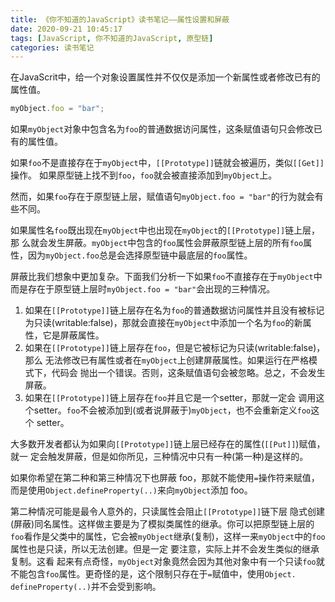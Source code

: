 ```yaml
---
title: 《你不知道的JavaScript》读书笔记——属性设置和屏蔽
date: 2020-09-21 10:45:17
tags: [JavaScript, 你不知道的JavaScript, 原型链]
categories: 读书笔记
---
```


在JavaScrit中，给一个对象设置属性并不仅仅是添加一个新属性或者修改已有的属性值。

```javascript
myObject.foo = "bar";
```

如果`myObject`对象中包含名为`foo`的普通数据访问属性，这条赋值语句只会修改已有的属性值。

如果`foo`不是直接存在于`myObject`中，`[[Prototype]]`链就会被遍历，类似`[[Get]]`操作。
如果原型链上找不到`foo`，`foo`就会被直接添加到`myObject`上。

然而，如果`foo`存在于原型链上层，赋值语句`myObject.foo = "bar"`的行为就会有些不同。

如果属性名`foo`既出现在`myObject`中也出现在`myObject`的`[[Prototype]]`链上层，那 么就会发生屏蔽。`myObject`中包含的`foo`属性会屏蔽原型链上层的所有`foo`属性，因为`myObject.foo`总是会选择原型链中最底层的`foo`属性。

屏蔽比我们想象中更加复杂。下面我们分析一下如果`foo`不直接存在于`myObject`中而是存在于原型链上层时`myObject.foo = "bar"`会出现的三种情况。

1. 如果在`[[Prototype]]`链上层存在名为`foo`的普通数据访问属性并且没有被标记为只读(writable:false)，那就会直接在`myObject`中添加一个名为`foo`的新属性，它是屏蔽属性。
2. 如果在`[[Prototype]]`链上层存在`foo`，但是它被标记为只读(writable:false)，那么 无法修改已有属性或者在`myObject`上创建屏蔽属性。如果运行在严格模式下，代码会 抛出一个错误。否则，这条赋值语句会被忽略。总之，不会发生屏蔽。
3. 如果在`[[Prototype]]`链上层存在`foo`并且它是一个setter，那就一定会 调用这个setter。`foo`不会被添加到(或者说屏蔽于)`myObject`，也不会重新定义`foo`这个 setter。

大多数开发者都认为如果向`[[Prototype]]`链上层已经存在的属性(`[[Put]]`)赋值，就一 定会触发屏蔽，但是如你所见，三种情况中只有一种(第一种)是这样的。

如果你希望在第二种和第三种情况下也屏蔽 foo，那就不能使用`=`操作符来赋值，而是使用`Object.defineProperty(..)`来向`myObject`添加 foo。

第二种情况可能是最令人意外的，只读属性会阻止`[[Prototype]]`链下层 隐式创建(屏蔽)同名属性。这样做主要是为了模拟类属性的继承。你可以把原型链上层的`foo`看作是父类中的属性，它会被`myObject`继承(复制)，这样一来`myObject`中的`foo`属性也是只读，所以无法创建。但是一定 要注意，实际上并不会发生类似的继承复制。这看 起来有点奇怪，`myObject`对象竟然会因为其他对象中有一个只读`foo`就不能包含`foo`属性。更奇怪的是，这个限制只存在于`=`赋值中，使用`Object. defineProperty(..)`并不会受到影响。